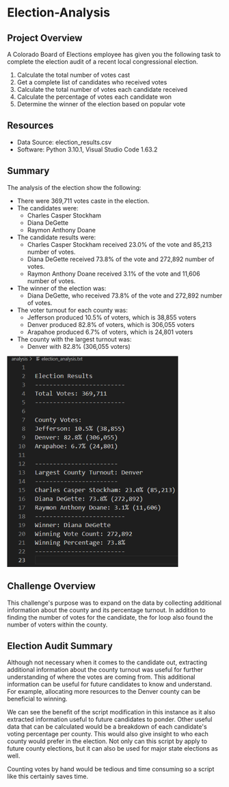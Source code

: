 # Election-Analysis

## Project Overview
A Colorado Board of Elections employee has given you the following task to complete the election audit of a recent local congressional election.

1. Calculate the total number of votes cast
2. Get a complete list of candidates who received votes
3. Calculate the total number of votes each candidate received
4. Calculate the percentage of votes each candidate won
5. Determine the winner of the election based on popular vote

## Resources
- Data Source: election_results.csv
- Software: Python 3.10.1, Visual Studio Code 1.63.2

## Summary
The analysis of the election show the following:
- There were 369,711 votes caste in the election.
- The candidates were:
   - Charles Casper Stockham
   - Diana DeGette
   - Raymon Anthony Doane
- The candidate results were: 
   - Charles Casper Stockham received 23.0% of the vote and 85,213 number of votes.
   - Diana DeGette received 73.8% of the vote and 272,892 number of votes.
   - Raymon Anthony Doane received 3.1% of the vote and 11,606 number of votes.
- The winner of the election was:
   - Diana DeGette, who received 73.8% of the vote and 272,892 number of votes.
- The voter turnout for each county was:
   - Jefferson produced 10.5% of voters, which is 38,855 voters
   - Denver produced 82.8% of voters, which is 306,055 voters
   - Arapahoe produced 6.7% of voters, which is 24,801 voters
- The county with the largest turnout was:
   - Denver with 82.8% (306,055 voters)

<img src = "Resources/text%20result.png" width = 400>


## Challenge Overview 
This challenge's purpose was to expand on the data by collecting additional information about the county and its percentage turnout. In addition to finding the number of votes for the candidate, the for loop also found the number of voters within the county. 

## Election Audit Summary
Although not necessary when it comes to the candidate out, extracting additional information about the county turnout was useful for further understanding of where the votes are coming from. This additional information can be useful for future candidates to know and understand. For example, allocating more resources to the Denver county can be beneficial to winning.

We can see the benefit of the script modification in this instance as it also extracted information useful to future candidates to ponder. Other useful data that can be calculated would be a breakdown of each candidate's voting percentage per county. This would also give insight to who each county would prefer in the election. Not only can this script by apply to future county elections, but it can also be used for major state elections as well. 

Counting votes by hand would be tedious and time consuming so a script like this certainly saves time.
